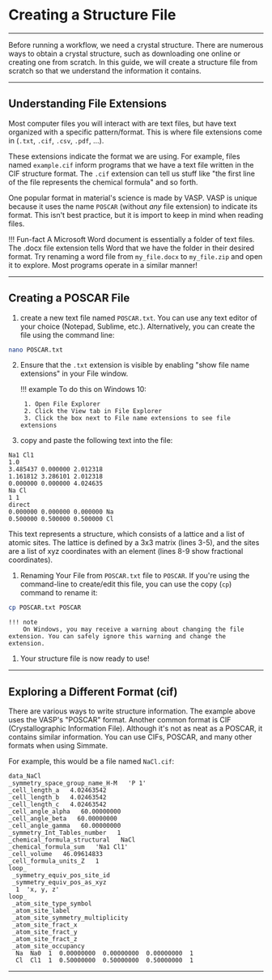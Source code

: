 # Creating a Structure File

----------------------------------------------------------------------

Before running a workflow, we need a crystal structure. There are numerous ways to obtain a crystal structure, such as downloading one online or creating one from scratch. In this guide, we will create a structure file from scratch so that we understand the information it contains.

----------------------------------------------------------------------

## Understanding File Extensions

Most computer files you will interact with are text files, but have text organized with a specific pattern/format. This is where file extensions come in (`.txt`, `.cif`, `.csv`, `.pdf`, ...). 

These extensions indicate the format we are using. For example, files named `example.cif` inform programs that we have a text file written in the CIF structure format. The `.cif` extension can tell us stuff like "the first line of the file represents the chemical formula" and so forth.

One popular format in material's science is made by VASP. VASP is unique because it uses the name `POSCAR` (without *any* file extension) to indicate its format. This isn't best practice, but it is import to keep in mind when reading files.

!!! Fun-fact
    A Microsoft Word document is essentially a folder of text files. The .docx file extension tells Word that we have the folder in their desired format. Try renaming a word file from `my_file.docx` to `my_file.zip` and open it to explore. Most programs operate in a similar manner!

----------------------------------------------------------------------

## Creating a POSCAR File

1. create a new text file named `POSCAR.txt`. You can use any text editor of your choice (Notepad, Sublime, etc.). Alternatively, you can create the file using the command line:
``` bash
nano POSCAR.txt
```

2. Ensure that the `.txt` extension is visible by enabling "show file name extensions" in your File window.

    !!! example 
        To do this on Windows 10:

        1. Open File Explorer
        2. Click the View tab in File Explorer
        3. Click the box next to File name extensions to see file extensions

3. copy and paste the following text into the file:
```
Na1 Cl1
1.0
3.485437 0.000000 2.012318
1.161812 3.286101 2.012318
0.000000 0.000000 4.024635
Na Cl
1 1
direct
0.000000 0.000000 0.000000 Na
0.500000 0.500000 0.500000 Cl
```
This text represents a structure, which consists of a lattice and a list of atomic sites. The lattice is defined by a 3x3 matrix (lines 3-5), and the sites are a list of xyz coordinates with an element (lines 8-9 show fractional coordinates). 

1. Renaming Your File from `POSCAR.txt` file to `POSCAR`. If you're using the command-line to create/edit this file, you can use the copy (`cp`) command to rename it:
``` bash
cp POSCAR.txt POSCAR
```

    !!! note 
        On Windows, you may receive a warning about changing the file extension. You can safely ignore this warning and change the extension.

1. Your structure file is now ready to use!

----------------------------------------------------------------------

## Exploring a Different Format (cif)

There are various ways to write structure information. The example above uses the VASP's "POSCAR" format. Another common format is CIF (Crystallographic Information File). Although it's not as neat as a POSCAR, it contains similar information. You can use CIFs, POSCAR, and many other formats when using Simmate.

For example, this would be a file named `NaCl.cif`:
``` cif
data_NaCl
_symmetry_space_group_name_H-M   'P 1'
_cell_length_a   4.02463542
_cell_length_b   4.02463542
_cell_length_c   4.02463542
_cell_angle_alpha   60.00000000
_cell_angle_beta   60.00000000
_cell_angle_gamma   60.00000000
_symmetry_Int_Tables_number   1
_chemical_formula_structural   NaCl
_chemical_formula_sum   'Na1 Cl1'
_cell_volume   46.09614833
_cell_formula_units_Z   1
loop_
 _symmetry_equiv_pos_site_id
 _symmetry_equiv_pos_as_xyz
  1  'x, y, z'
loop_
 _atom_site_type_symbol
 _atom_site_label
 _atom_site_symmetry_multiplicity
 _atom_site_fract_x
 _atom_site_fract_y
 _atom_site_fract_z
 _atom_site_occupancy
  Na  Na0  1  0.00000000  0.00000000  0.00000000  1
  Cl  Cl1  1  0.50000000  0.50000000  0.50000000  1
```

----------------------------------------------------------------------
